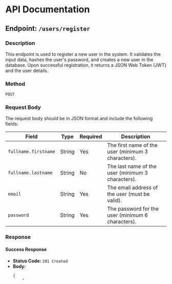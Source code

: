 # API Documentation

## Endpoint: `/users/register`

### Description

This endpoint is used to register a new user in the system. It validates the input data, hashes the user's password, and creates a new user in the database. Upon successful registration, it returns a JSON Web Token (JWT) and the user details.

### Method

`POST`

### Request Body

The request body should be in JSON format and include the following fields:

| Field                | Type   | Required | Description                                        |
| -------------------- | ------ | -------- | -------------------------------------------------- |
| `fullname.firstname` | String | Yes      | The first name of the user (minimum 3 characters). |
| `fullname.lastname`  | String | No       | The last name of the user (minimum 3 characters).  |
| `email`              | String | Yes      | The email address of the user (must be valid).     |
| `password`           | String | Yes      | The password for the user (minimum 6 characters).  |

### Response

#### Success Response

- **Status Code:** `201 Created`
- **Body:**
  ```json
  {
      "
